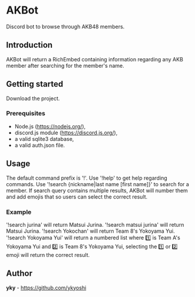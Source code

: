 # AKBot
Discord bot to browse through AKB48 members.

## Introduction
AKBot will return a RichEmbed containing information regarding any AKB member after searching for the member's name.

## Getting started
Download the project.
### Prerequisites
- Node.js (https://nodejs.org/),
- discord.js module (https://discord.js.org/),
- a valid sqlite3 database,
- a valid auth.json file.

## Usage
The default command prefix is '!'.
Use '!help' to get help regarding commands.
Use '!search {nickname|last name [first name]}' to search for a member.
If search query contains multiple results, AKBot will number them and add emojis that so users can select the correct result.
### Example
'!search jurina' will return Matsui Jurina. '!search matsui jurina' will return Matsui Jurina. '!search Yokochan' will return Team 8's Yokoyama Yui. '!search Yokoyama Yui' will return a numbered list where 1️⃣ is Team A's Yokoyama Yui and 2️⃣ is Team 8's Yokoyama Yui, selecting the 1️⃣ or 2️⃣ emoji will return the correct result.

## Author
**yky** - https://github.com/ykyoshi
